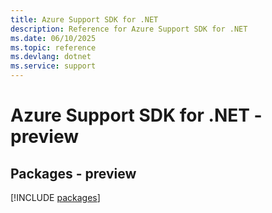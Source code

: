 ```yaml
---
title: Azure Support SDK for .NET
description: Reference for Azure Support SDK for .NET
ms.date: 06/10/2025
ms.topic: reference
ms.devlang: dotnet
ms.service: support
---
```

# Azure Support SDK for .NET - preview
## Packages - preview
[!INCLUDE [packages](support-index.md)]